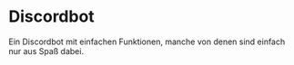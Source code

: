 # Discordbot

Ein Discordbot mit einfachen Funktionen, manche von denen sind einfach nur aus Spaß dabei.
